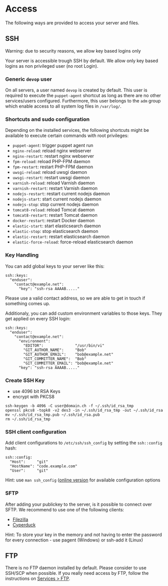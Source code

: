 # Access

The following ways are provided to access your server and files.

## SSH

Warning: due to security reasons, we allow key based logins only

Your server is accessible trough SSH by default. We allow only key based logins as non privileged user (no root Login).


### Generic `devop` user

On all servers, a user named `devop` is created by default. This user is required to execute the `puppet-agent` shortcut as long as there are no other services/users configured. Furthermore, this user belongs to the `adm` group which enable access to all system log files in `/var/log/`.


### Shortcuts and sudo configuration

Depending on the installed services, the following shortcuts might be available to execute certain commands with root privileges:

* `puppet-agent`: trigger puppet agent run
* `nginx-reload`: reload nginx webserver
* `nginx-restart`: restart nginx webserver
* `fpm-reload`: reload PHP-FPM daemon
* `fpm-restart`: restart PHP-FPM daemon
* `uwsgi-reload`: reload uwsgi daemon
* `uwsgi-restart`: restart uwsgi daemon
* `varnish-reload`: reload Varnish daemon
* `varnish-restart`: restart Varnish daemon
* `nodejs-restart`: restart current nodejs daemon
* `nodejs-start`: start current nodejs daemon
* `nodejs-stop`: stop current nodejs daemon
* `tomcat8-reload`: reload Tomcat daemon
* `tomcat8-restart`: restart Tomcat daemon
* `docker-restart`: restart Docker daemon
* `elastic-start`: start elasticsearch daemon
* `elastic-stop`: stop elasticsearch daemon
* `elastic-restart`: restart elasticsearch daemon
* `elastic-force-reload`: force-reload elasticsearch daemon


### Key Handling

You can add global keys to your server like this:

```
ssh::keys:
  "enduser":
    "contact@example.net":
      "key": "ssh-rsa AAAAB....."
```

Please use a valid contact address, so we are able to get in touch if something comes up.

Additionaly, you can add custom environment variables to those keys. They get applied on every SSH login:

```
ssh::keys:
  "enduser":
    "contact@example.net":
      "environment":
        "EDITOR":              "/usr/bin/vi"
        "GIT_AUTHOR_NAME":     "Bob"
        "GIT_AUTHOR_EMAIL":    "bob@example.net"
        "GIT_COMMITTER_NAME":  "Bob"
        "GIT_COMMITTER_EMAIL": "bob@example.net"
      "key": "ssh-rsa AAAAB....."
```

### Create SSH Key

* use 4096 bit RSA Keys
* encrypt with PKCS8

```
ssh-keygen -b 4096 -C user@domain.ch -f ~/.ssh/id_rsa_tmp
openssl pkcs8 -topk8 -v2 des3 -in ~/.ssh/id_rsa_tmp -out ~/.ssh/id_rsa
mv ~/.ssh/id_rsa_tmp.pub ~/.ssh/id_rsa.pub
rm ~/.ssh/id_rsa_tmp 
```

### SSH client configuration

Add client configurations to `/etc/ssh/ssh_config` by setting the `ssh::config` hash:

```
ssh::config:
  "Host":     "git"
  "HostName": "code.example.com"
  "User":     "git"
```

Hint: use `man ssh_config` ([online version](http://man.openbsd.org/ssh_config) for available configuration options


### SFTP

After adding your publickey to the server, is it possible to connect over SFTP.
We recommend to use one of the following clients:

* [Filezilla](https://filezilla-project.org)
* [Cyperduck](https://cyberduck.io)

Hint: To store your key in the memory and not having to enter the password for every connection -  use pagent (Windows) or ssh-add it (Linux)


## FTP

There is no FTP daemon installed by default. Please consider to use SSH/SCP when possible. If you really need access by FTP, follow the instructions on [Services > FTP](/services/ftp.md).

